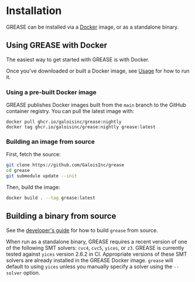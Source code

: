 # Installation

GREASE can be installed via a [Docker] image, or as a standalone binary.

[Docker]: https://www.docker.com/

## Using GREASE with Docker

The easiest way to get started with GREASE is with Docker.

Once you've downloaded or built a Docker image, see [Usage](usage.md) for how to
run it.

### Using a pre-built Docker image

GREASE publishes Docker images built from the `main` branch to the GitHub
container registry. You can pull the latest image with:
```
docker pull ghcr.io/galoisinc/grease:nightly
docker tag ghcr.io/galoisinc/grease:nightly grease:latest
```

### Building an image from source

First, fetch the source:
```sh
git clone https://github.com/GaloisInc/grease
cd grease
git submodule update --init
```
Then, build the image:
```sh
docker build . --tag grease:latest
```

## Building a binary from source

See the [developer's guide](dev/dev.md) for how to build `grease` from source.

When run as a standalone binary, GREASE requires a recent version of one of the
following SMT solvers: `cvc4`, `cvc5`, `yices`, or `z3`. GREASE is currently
tested against `yices` version 2.6.2 in CI. Appropriate versions of these SMT
solvers are already installed in the GREASE Docker image. `grease` will default
to using `yices` unless you manually specify a solver using the `--solver`
option.

<!-- Copyright (c) Galois, Inc. 2024. -->
